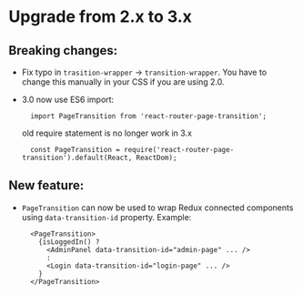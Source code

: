 # Upgrade from 2.x to 3.x

## Breaking changes:
- Fix typo in `trasition-wrapper` -> `transition-wrapper`. You have to change this manually in your CSS if you are using 2.0.
- 3.0 now use ES6 import:

        import PageTransition from 'react-router-page-transition';

    old require statement is no longer work in 3.x

        const PageTransition = require('react-router-page-transition').default(React, ReactDom);

## New feature:
- `PageTransition` can now be used to wrap Redux connected components using
`data-transition-id` property. Example:

        <PageTransition>
          {isLoggedIn() ?
            <AdminPanel data-transition-id="admin-page" ... />
            :
            <Login data-transition-id="login-page" ... />
          }
        </PageTransition>

